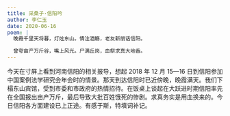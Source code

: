 ```yaml
---
title: 采桑子·信阳吟
author: 李仁玉
date: 2020-06-16
poem: |
  晚霞千里天将暮，灯炫东山。情注酒觞，老友新朋话信阳。

  曾夸亩产万斤谷，嘴上风光。尸满丘岗，血祭求真大地香。
---
```


今天在寸屏上看到河南信阳的相关报导，想起 2018 年 12 月 15—16 日到信阳参加中国案例法学研究会年会时的情景。那天到达信阳时已近傍晚，晚霞满天。我们下榻东山宾馆，受到市委和市政府的热情招待。在饭桌上谈起在大跃进时期信阳率先在全国报出亩产万斤，最后导致大批百姓饿死的惨剧。求真务实是用血换来的。今日信阳各方面建设已上正途。有感于斯，特填词补记。
